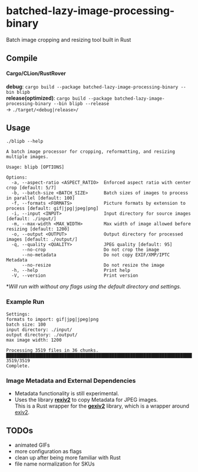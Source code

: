 # batched-lazy-image-processing-binary
Batch image cropping and resizing tool built in Rust

## Compile ##
#### Cargo/CLion/RustRover #### 
**debug**: `cargo build --package batched-lazy-image-processing-binary --bin blipb`  
**release(optimized)**: `cargo build --package batched-lazy-image-processing-binary --bin blipb --release`  
-> `./target/<debug|release>/`

## Usage ##
`./blipb --help`

```
A batch image processor for cropping, reformatting, and resizing multiple images.

Usage: blipb [OPTIONS]

Options:
  -a, --aspect-ratio <ASPECT_RATIO>  Enforced aspect ratio with center crop [default: 5/7]
  -b, --batch-size <BATCH_SIZE>      Batch sizes of images to process in parallel [default: 100]
  -f, --formats <FORMATS>            Picture formats by extension to process [default: gif|jpg|jpeg|png]
  -i, --input <INPUT>                Input directory for source images [default: ./input/]
  -m, --max-width <MAX_WIDTH>        Max width of image allowed before resizing [default: 1200]
  -o, --output <OUTPUT>              Output directory for processed images [default: ./output/]
  -q, --quality <QUALITY>            JPEG quality [default: 95]
      --no-crop                      Do not crop the image
      --no-metadata                  Do not copy EXIF/XMP/IPTC Metadata
      --no-resize                    Do not resize the image
  -h, --help                         Print help
  -V, --version                      Print version
```
**Will run with without any flags using the default directory and settings.*

### Example Run
```
Settings:
formats to import: gif|jpg|jpeg|png
batch size: 100
input directory: ./input/
output directory: ./output/
max image width: 1200

Processing 3519 files in 36 chunks.
███████████████████████████████████████████████████████████████████████████████ 3519/3519
Complete.
```

### Image Metadata and External Dependencies
- Metadata functionality is still experimental. 
- Uses the library [**rexiv2**](https://github.com/felixc/rexiv2) to copy Metadata for JPEG images.  
  This is a Rust wrapper for the [**gexiv2**](https://wiki.gnome.org/Projects/gexiv2) library, which is a wrapper around [exiv2](https://exiv2.org/).

## TODOs
- animated GIFs
- more configuration as flags
- clean up after being more familiar with Rust
- file name normalization for SKUs